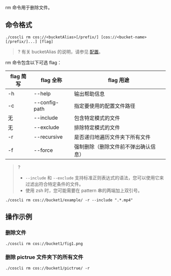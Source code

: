 rm 命令用于删除文件。

## 命令格式

```plaintext
./coscli rm cos://<bucketAlias>[/prefix/] [cos://<bucket-name>[/prefix/]...] [flag]
```

>? 有关 bucketAlias 的说明，请参见 [配置](https://cloud.tencent.com/document/product/436/63144#alias)。
>

rm 命令包含以下可选 flag：

| flag 简写 | flag 全称     | flag 用途                            |
| --------- | ------------- | ------------------------------------ |
| -h        | --help        | 输出帮助信息                         |
| -c        | --config-path | 指定要使用的配置文件路径             |
|     无      | --include     | 包含特定模式的文件                   |
|     无      | --exclude     | 排除特定模式的文件                   |
| -r        | --recursive   | 是否递归地遍历文件夹下所有文件       |
| -f        | --force       | 强制删除（删除文件前不弹出确认信息） |

>?
> - `--include` 和 `--exclude` 支持标准正则表达式的语法，您可以使用它来过滤出符合特定条件的文件。
> - 使用 zsh 时，您可能需要在 pattern 串的两端加上双引号。
```
./coscli rm cos://bucket1/example/ -r --include ".*.mp4"
```

## 操作示例

### 删除文件

```plaintext
./coscli rm cos://bucket1/fig1.png
```

### 删除 pictrue 文件夹下的所有文件

```plaintext
./coscli rm cos://bucket1/pictrue/ -r
```

